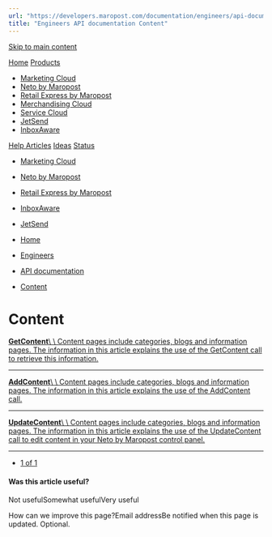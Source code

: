 ```yaml
---
url: "https://developers.maropost.com/documentation/engineers/api-documentation/content"
title: "Engineers API documentation Content"
---
```


[Skip to main content](https://developers.maropost.com/documentation/engineers/api-documentation/content#main-content)

[Home](https://developers.maropost.com/) [Products](https://developers.maropost.com/documentation/engineers/api-documentation/content)

- [Marketing Cloud](https://galaxy.maropost.com/categories/marketing-cloud)
- [Neto by Maropost](https://galaxy.maropost.com/categories/neto-by-maropost)
- [Retail Express by Maropost](https://galaxy.maropost.com/categories/retail-express)
- [Merchandising Cloud](https://galaxy.maropost.com/categories/merchandising-cloud)
- [Service Cloud](https://galaxy.maropost.com/categories/service-cloud)
- [JetSend](https://galaxy.maropost.com/categories/jetsend)
- [InboxAware](https://galaxy.maropost.com/categories/inboxaware)

[Help Articles](https://galaxy.maropost.com/kb/neto-by-maropost) [Ideas](https://galaxy.maropost.com/categories/neto-by-maropost-ideas) [Status](https://developers.maropost.com/documentation/engineers/api-documentation/content)
- [Marketing Cloud](https://status.maropost.com/)
- [Neto by Maropost](https://status.netohq.com/)
- [Retail Express by Maropost](https://status-retailcloud.maropost.com/)
- [InboxAware](https://status.inboxaware.com/)
- [JetSend](https://status.jetsend.com/)

- [Home](https://developers.maropost.com/)
- [Engineers](https://developers.maropost.com/documentation/engineers)
- [API documentation](https://developers.maropost.com/documentation/engineers/api-documentation)
- [Content](https://developers.maropost.com/documentation/engineers/api-documentation/content)

# Content

[**GetContent**\\
\\
Content pages include categories, blogs and information pages. The information in this article explains the use of the GetContent call to retrieve this information.](https://developers.maropost.com/documentation/engineers/api-documentation/content/getcontent)

* * *

[**AddContent**\\
\\
Content pages include categories, blogs and information pages. The information in this article explains the use of the AddContent call.](https://developers.maropost.com/documentation/engineers/api-documentation/content/addcontent)

* * *

[**UpdateContent**\\
\\
Content pages include categories, blogs and information pages. The information in this article explains the use of the UpdateContent call to edit content in your Neto by Maropost control panel.](https://developers.maropost.com/documentation/engineers/api-documentation/content/updatecontent)

* * *

- [1 of 1](https://developers.maropost.com/documentation/engineers/api-documentation/content?pgnum=1)

#### Was this article useful?

Not usefulSomewhat usefulVery useful

How can we improve this page?Email addressBe notified when this page is updated. Optional.
